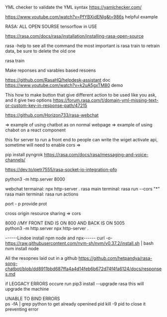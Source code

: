YML checker to validate the YML syntax
https://yamlchecker.com/



https://www.youtube.com/watch?v=PfYBXidENlg&t=986s helpful example

RASA: ALL OPEN SOURSE tensorflow in USE

https://rasa.com/docs/rasa/installation/installing-rasa-open-source

rasa -help to see all the command the most important is rasa train to retrain data, be sure to delete the old one

rasa train

Make reponses and varables based resoens

https://github.com/RasaHQ/helpdesk-assistant doc https://www.youtube.com/watch?v=k2uA5gxTM80 demo

This how to make button that give different action to be used like you ask, and it give two options https://forum.rasa.com/t/domain-yml-missing-text-or-custom-key-in-response-path/47215

https://github.com/Horizon733/rasa-webchat

=> example of using chatbot as on normal webpage => example of using chabot on a react component

this for server to run a front end to people can write the wiget activate api, sometime will need to enable cors =>

pip install pyngrok https://rasa.com/docs/rasa/messaging-and-voice-channels/






https://dev.to/petr7555/rasa-socket-io-integration-pfo

python3 -m http.server 8000

webchat termainal:  npx http-server .
rasa main terminal: rasa run --cors "*"
rasa main terminal: rasa run actions



port - p provide prot

cross origin resource sharing => cors

8000 //MY FRONT END IS ON 800 AND BACK IS ON 5005        
python3 -m http.server 
npx http-server .

------Lindoe install npm node and npx------
curl -o- https://raw.githubusercontent.com/nvm-sh/nvm/v0.37.2/install.sh | bash
nvm install node


All the resopnes laid out in a github
https://github.com/hetpandya/rasa-song-chatbot/blob/dd8911bbd687ffa4a4d14feb6b672d74f4fa6124/docs/responses.md


if LEGGACY ERRORS  occure run   pip3 install --upgrade rasa  this will upgrade the machine


UNABLE TO BIND ERRORS  
     ps -fA | grep python   to get already openined pid
     kill -9 pid to close it preventing error

